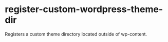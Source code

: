 # register-custom-wordpress-theme-dir
Registers a custom theme directory located outside of wp-content.
